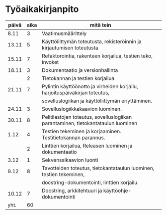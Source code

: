 # Työaikakirjanpito

| **päivä** | **aika** | **mitä tein**                                         |
|-----------|----------|-------------------------------------------------------|
|   8.11    |    3     | Vaatimusmäärittely                                    |
|   13.11   |    5     | Käyttöliittymän toteutusta, rekisteröinnin ja kirjautumisen toteutusta      |
|   15.11   |    7     | Refaktorointia, rakenteen korjailua, testien teko, invoket                  |
|   18.11   |    3     | Dokumentaatio ja versionhallinta                                            |
|           |    2     | Tietokannan ja testien korjailua                                            |
|   21.11   |    7     | Pylintin käyttöönotto ja virheiden korjailu, harjoituspäiväkirjan toteutus, |
|           |          | sovelluslogiikan ja käyttöliittymän eriyttäminen.                           |
|   24.11   |    3     | Sovelluslogiikkakaavion luominen.                                           |
|   30.11   |    8     | Pelitilastojen toteutus, sovelluslogiikan parantaminen, tietokantataulun luominen |
|   1.12    |    4     | Testien tekeminen ja korjaaminen. Testitietokannan parannus.                      |
|           |    2     | Linttien korjailua, Releasen luominen ja dokumentaatio                            |
|   3.12    |    1     | Sekvenssikaavion luonti                                                           |
|    9.12   |    8     | Tavotteiden toteutus, tietokantataulun luominen, testien tekeminen,               |
|           |          | docstring-dokumentointi, linttien korjailu.                                       |
|   10.12   |    7     | Docstring, arkkitehtuuri ja käyttöohje- dokumentointi                             |
|     yht.  |    60    |                                                                                   |
